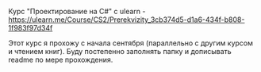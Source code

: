 Курс "Проектирование на C#" с ulearn - https://ulearn.me/Course/CS2/Prerekvizity_3cb374d5-d1a6-434f-b808-1f983f97d34f

Этот курс я прохожу с начала сентября (параллельно с другим курсом и чтением книг). Буду постепенно заполнять папку и дописывать readme по мере прохождения. 
